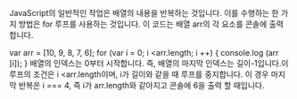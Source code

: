 
JavaScript의 일반적인 작업은 배열의 내용을 반복하는 것입니다. 이를 수행하는 한 가지 방법은 for 루프를 사용하는 것입니다. 이 코드는 배열 arr의 각 요소를 콘솔에 출력합니다.

var arr = [10, 9, 8, 7, 6];
for (var i = 0; i <arr.length; i ++) {
   console.log (arr [i]);
}
배열의 인덱스는 0부터 시작합니다. 즉, 배열의 마지막 인덱스는 길이-1입니다.이 루프의 조건은 i <arr.length이며, i가 길이와 같을 때 루프를 중지합니다. 이 경우 마지막 반복은 i === 4, 즉 i가 arr.length와 같아지고 콘솔에 6을 출력 할 때입니다.
